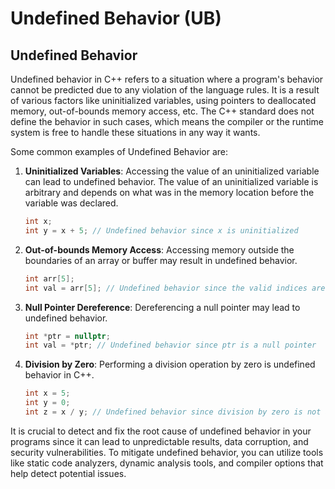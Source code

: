 # Undefined Behavior (UB)

**Undefined Behavior**
---

Undefined behavior in C++ refers to a situation where a program's behavior cannot be predicted due to any violation of the language rules. It is a result of various factors like uninitialized variables, using pointers to deallocated memory, out-of-bounds memory access, etc. The C++ standard does not define the behavior in such cases, which means the compiler or the runtime system is free to handle these situations in any way it wants.

Some common examples of Undefined Behavior are:

1. **Uninitialized Variables**: Accessing the value of an uninitialized variable can lead to undefined behavior. The value of an uninitialized variable is arbitrary and depends on what was in the memory location before the variable was declared.

   ```cpp
   int x;
   int y = x + 5; // Undefined behavior since x is uninitialized
   ```
   
2. **Out-of-bounds Memory Access**: Accessing memory outside the boundaries of an array or buffer may result in undefined behavior.

   ```cpp
   int arr[5];
   int val = arr[5]; // Undefined behavior since the valid indices are 0 to 4
   ```

3. **Null Pointer Dereference**: Dereferencing a null pointer may lead to undefined behavior.

   ```cpp
   int *ptr = nullptr;
   int val = *ptr; // Undefined behavior since ptr is a null pointer
   ```

4. **Division by Zero**: Performing a division operation by zero is undefined behavior in C++.

   ```cpp
   int x = 5;
   int y = 0;
   int z = x / y; // Undefined behavior since division by zero is not allowed
   ```

It is crucial to detect and fix the root cause of undefined behavior in your programs since it can lead to unpredictable results, data corruption, and security vulnerabilities. To mitigate undefined behavior, you can utilize tools like static code analyzers, dynamic analysis tools, and compiler options that help detect potential issues.